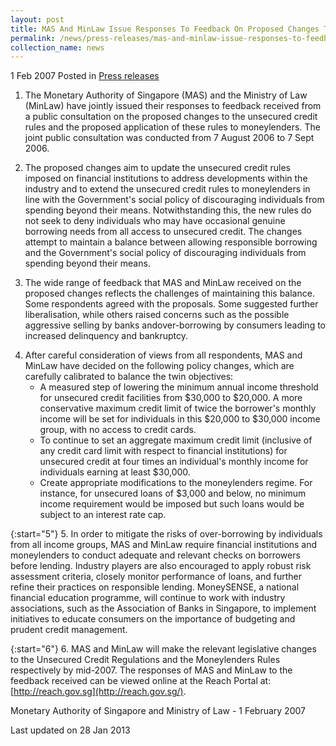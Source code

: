 ```yaml
---
layout: post
title: MAS And MinLaw Issue Responses To Feedback On Proposed Changes To Unsecured Credit Rules
permalink: /news/press-releases/mas-and-minlaw-issue-responses-to-feedback-on-proposed-changes-to-unsecured-credit-rules
collection_name: news
---
```


1 Feb 2007 Posted in [Press releases](/news/press-releases)

1. The Monetary Authority of Singapore (MAS) and the Ministry of Law (MinLaw) have jointly issued their responses to feedback received from a public consultation on the proposed changes to the unsecured credit rules and the proposed application of these rules to moneylenders. The joint public consultation was conducted from 7 August 2006 to 7 Sept 2006.

2. The proposed changes aim to update the unsecured credit rules imposed on financial institutions to address developments within the industry and to extend the unsecured credit rules to moneylenders in line with the Government's social policy of discouraging individuals from spending beyond their means. Notwithstanding this, the new rules do not seek to deny individuals who may have occasional genuine borrowing needs from all access to unsecured credit. The changes attempt to maintain a balance between allowing responsible borrowing and the Government's social policy of discouraging individuals from spending beyond their means.

3. The wide range of feedback that MAS and MinLaw received on the proposed changes reflects the challenges of maintaining this balance. Some respondents agreed with the proposals. Some suggested further liberalisation, while others raised concerns such as the possible aggressive selling by banks andover-borrowing by consumers leading to increased delinquency and bankruptcy.

<ol start="4">
<li>After careful consideration of views from all respondents, MAS and MinLaw have decided on the following policy changes, which are carefully calibrated to balance the twin objectives:

<ul>


<li>A measured step of lowering the minimum annual income threshold for unsecured credit facilities from $30,000 to $20,000. A more conservative maximum credit limit of twice the borrower's monthly income will be set for individuals in this $20,000 to $30,000 income group, with no access to credit cards. </li>
<li>To continue to set an aggregate maximum credit limit (inclusive of any credit card limit with respect to financial institutions) for unsecured credit at four times an individual's monthly income for individuals earning at least $30,000.</li>
<li>Create appropriate modifications to the moneylenders regime. For instance, for unsecured loans of $3,000 and below, no minimum income requirement would be imposed but such loans would be subject to an interest rate cap.</li>


</ul>


</li>
</ol>

{:start="5"}
5. In order to mitigate the risks of over-borrowing by individuals from all income groups, MAS and MinLaw require financial institutions and moneylenders to conduct adequate and relevant checks on borrowers before lending. Industry players are also encouraged to apply robust risk assessment criteria, closely monitor performance of loans, and further refine their practices on responsible lending. MoneySENSE, a national financial education programme, will continue to work with industry associations, such as the Association of Banks in Singapore, to implement initiatives to educate consumers on the importance of budgeting and prudent credit management.

{:start="6"}
6. MAS and MinLaw will make the relevant legislative changes to the Unsecured Credit Regulations and the Moneylenders Rules respectively by mid-2007. The responses of MAS and MinLaw to the feedback received can be viewed online at the Reach Portal at: [http://reach.gov.sg](http://reach.gov.sg/).

Monetary Authority of Singapore and Ministry of Law - 1 February 2007

<p class="right-side-updated">Last updated on 28 Jan 2013</p>

